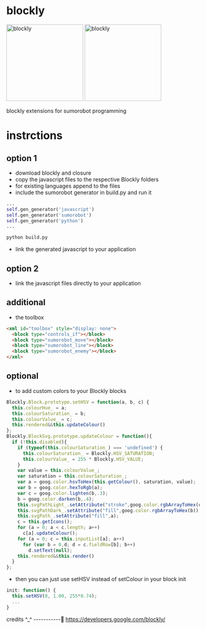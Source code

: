 blockly
=======

<img src="https://lh6.googleusercontent.com/-xXfCcqL_Zmk/VKbsCu-XyDI/AAAAAAAAJxU/chWyHsPw0JQ/w569-h287-no/blockly_sumorobot.png" alt="blockly" height="200px">
<img src="https://lh5.googleusercontent.com/-XHaMHrGOujI/VKlFvsZbCDI/AAAAAAAAJxw/ySdAVwUa8os/w969-h939-no/sumo.jpg" alt="blockly" height="200px">

blockly extensions for sumorobot programming

instrctions
===========

option 1
--------
* download blockly and closure
* copy the javascript files to the respective Blockly folders
* for existing languages append to the files
* include the sumorobot generator in build.py and run it
```python
...
self.gen_generator('javascript')
self.gen_generator('sumorobot')
self.gen_generator('python')
...
```
```bash
python build.py
```
* link the generated javascript to your application

option 2
--------
* link the javascript files directly to your application

additional
----------
* the toolbox
```html
<xml id="toolbox" style="display: none">
  <block type="controls_if"></block>
  <block type="sumorobot_move"></block>
  <block type="sumorobot_line"></block>
  <block type="sumorobot_enemy"></block>
</xml>
```

optional
--------
* to add custom colors to your Blockly blocks
```javascript
Blockly.Block.prototype.setHSV = function(a, b, c) {
  this.colourHue_ = a;
  this.colourSaturation_ = b;
  this.colourValue_ = c;
  this.rendered&&this.updateColour()
};
Blockly.BlockSvg.prototype.updateColour = function(){
  if (!this.disabled){
    if (typeof(this.colourSaturation_) === 'undefined') {
      this.colourSaturation_ = Blockly.HSV_SATURATION;
      this.colourValue_ = 255 * Blockly.HSV_VALUE;
    }
    var value = this.colourValue_;
    var saturation = this.colourSaturation_;
    var a = goog.color.hsvToHex(this.getColour(), saturation, value);
    var b = goog.color.hexToRgb(a);
    var c = goog.color.lighten(b,.3);
    b = goog.color.darken(b,.4);
    this.svgPathLight_.setAttribute("stroke",goog.color.rgbArrayToHex(c));
    this.svgPathDark_.setAttribute("fill",goog.color.rgbArrayToHex(b));
    this.svgPath_.setAttribute("fill",a);
    c = this.getIcons();
    for (a = 0; a < c.length; a++)
      c[a].updateColour();
    for (a = 0; c = this.inputList[a]; a++)
      for (var b = 0,d; d = c.fieldRow[b]; b++)
        d.setText(null);
    this.rendered&&this.render()
  }
};
```
* then you can just use setHSV instead of setColour in your block init
```javascript
init: function() {
  this.setHSV(0, 1.00, 255*0.74);
  ...
}
```

credits ^_^
-----------
https://developers.google.com/blockly/
